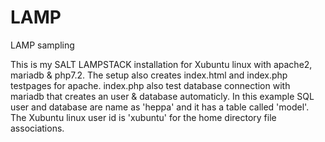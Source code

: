 # LAMP
LAMP sampling

This is my SALT LAMPSTACK installation for Xubuntu linux  with apache2, mariadb & php7.2. The setup also creates index.html and index.php testpages for apache. index.php also test database connection with mariadb that creates an user & database automaticly. 
In this example SQL user and database are name as 'heppa' and it has a table called 'model'. The Xubuntu linux user id is 'xubuntu' for the home directory file associations.   
